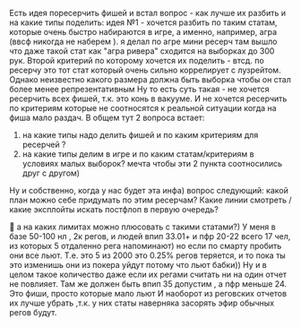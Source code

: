 Есть идея поресерчить фишей и встал вопрос - как лучше их разбить и на какие типы поделить:
   идея №1 - хочется разбить по таким статам, которые очень быстро набираются в игре, а именно, например, агра (ввсф никогда не наберем ).
   я делал по агре мини ресерч там вышло что даже такой стат как "агра ривера" сходится на выборках до 300 рук. 
Второй критерий по которому хочется их поделить - втсд.
   по ресерчу это тот стат который очень сильно коррелирует с лузрейтом. Однако неизвестно какого размера должна быть выборка чтобы он стал более менее репрезентативным
Ну то есть суть такая - не хочется ресерчить всех фишей, т.к. это конь в вакууме. И не хочется ресерчить по критериям которые не соотносятся к реальной ситуации когда на фиша мало раздач. 
В общем тут 2 вопроса встает:
1) на какие типы надо делить фишей и по каким критериям для ресерчей ?
2) на какие типы делим в игре и по каким статам/критериям в условиях малых выборок?
мечта  чтобы эти 2 пункта соотносились друг с другом)

Ну и собственно, когда у нас будет эта инфа) вопрос следующий:
какой план можно себе придумать по этим ресерчам?
Какие линии смотреть / какие эксплойты искать постфлоп в первую очередь? 




:cold_face: а на каких лимитах можно плюсовать с такими статами?) 
У меня в базе 50-100 нл , 2к регов, и людей впип 33.01+ и пфр 20-22 всего 17 чел, из которых 5 отдаленно рега напоминают) но если по смарту пробить они все льют. 
Т.е. это 5 из 2000 это 0.25% регов теряется, и то пока ты это изменишь они из покера уйдут потому что льют бабки)) 
Ну и в целом такое количество даже если их регами считать ни на один отчет не повлияет. 
Там же должен быть впип 35 допустим , а пфр меньше 24. Это фиши, просто которые мало льют
И наоборот из реговских отчетов их лучше убрать ,т.к. у них статы наверняка засорять эфир обычных регов будут. 